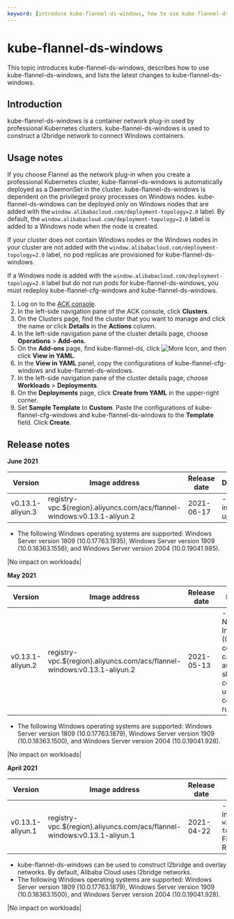 ```yaml
---
keyword: [introduce kube-flannel-ds-windows, how to use kube-flannel-ds-windows, kube-flannel-ds-windows release notes]
---
```


# kube-flannel-ds-windows

This topic introduces kube-flannel-ds-windows, describes how to use kube-flannel-ds-windows, and lists the latest changes to kube-flannel-ds-windows.

## Introduction

kube-flannel-ds-windows is a container network plug-in used by professional Kubernetes clusters. kube-flannel-ds-windows is used to construct a l2bridge network to connect Windows containers.

## Usage notes

If you choose Flannel as the network plug-in when you create a professional Kubernetes cluster, kube-flannel-ds-windows is automatically deployed as a DaemonSet in the cluster. kube-flannel-ds-windows is dependent on the privileged proxy processes on Windows nodes. kube-flannel-ds-windows can be deployed only on Windows nodes that are added with the `window.alibabacloud.com/deployment-topology=2.0` label. By default, the `window.alibabacloud.com/deployment-topology=2.0` label is added to a Windows node when the node is created.

If your cluster does not contain Windows nodes or the Windows nodes in your cluster are not added with the `window.alibabacloud.com/deployment-topology=2.0` label, no pod replicas are provisioned for kube-flannel-ds-windows.

If a Windows node is added with the `window.alibabacloud.com/deployment-topology=2.0` label but do not run pods for kube-flannel-ds-windows, you must redeploy kube-flannel-cfg-windows and kube-flannel-ds-windows.

1.  Log on to the [ACK console](https://cs.console.aliyun.com).
2.  In the left-side navigation pane of the ACK console, click **Clusters**.
3.  On the Clusters page, find the cluster that you want to manage and click the name or click **Details** in the **Actions** column.
4.  In the left-side navigation pane of the cluster details page, choose **Operations** \> **Add-ons**.
5.  On the **Add-ons** page, find kube-flannel-ds, click ![More Icon](https://static-aliyun-doc.oss-accelerate.aliyuncs.com/assets/img/en-US/2215336261/p283826.png), and then click **View in YAML**.
6.  In the **View in YAML** panel, copy the configurations of kube-flannel-cfg-windows and kube-flannel-ds-windows.
7.  In the left-side navigation pane of the cluster details page, choose **Workloads** \> **Deployments**.
8.  On the **Deployments** page, click **Create from YAML** in the upper-right corner.
9.  Set **Sample Template** to **Custom**. Paste the configurations of kube-flannel-cfg-windows and kube-flannel-ds-windows to the **Template** field. Click **Create**.

## Release notes

**June 2021**

|Version|Image address|Release date|Description|Impact|
|-------|-------------|------------|-----------|------|
|v0.13.1-aliyun.3|registry-vpc.$\{region\}.aliyuncs.com/acs/flannel-windows:v0.13.1-aliyun.2|2021-06-17|-   The base images are updated.
-   The following Windows operating systems are supported: Windows Server version 1809 \(10.0.17763.1935\), Windows Server version 1909 \(10.0.18363.1556\), and Windows Server version 2004 \(10.0.19041.985\).

|No impact on workloads|

**May 2021**

|Version|Image address|Release date|Description|Impact|
|-------|-------------|------------|-----------|------|
|v0.13.1-aliyun.2|registry-vpc.$\{region\}.aliyuncs.com/acs/flannel-windows:v0.13.1-aliyun.2|2021-05-13|-   Container Network Interface \(CNI\) configurations can be automatically shifted when containerd is used as the container runtime.
-   The following Windows operating systems are supported: Windows Server version 1809 \(10.0.17763.1879\), Windows Server version 1909 \(10.0.18363.1500\), and Windows Server version 2004 \(10.0.19041.928\).

|No impact on workloads|

**April 2021**

|Version|Image address|Release date|Description|Impact|
|-------|-------------|------------|-----------|------|
|v0.13.1-aliyun.1|registry-vpc.$\{region\}.aliyuncs.com/acs/flannel-windows:v0.13.1-aliyun.1|2021-04-22|-   Rancher Wins is automatically installed on a Windows node with the `window.alibabacloud.com/deployment-topology=2.0` label. You can deploy Flannel on a Windows node by using Rancher Wins.
-   kube-flannel-ds-windows can be used to construct l2bridge and overlay networks. By default, Alibaba Cloud uses l2bridge networks.
-   The following Windows operating systems are supported: Windows Server version 1809 \(10.0.17763.1879\), Windows Server version 1909 \(10.0.18363.1500\), and Windows Server version 2004 \(10.0.19041.928\).

|No impact on workloads|

